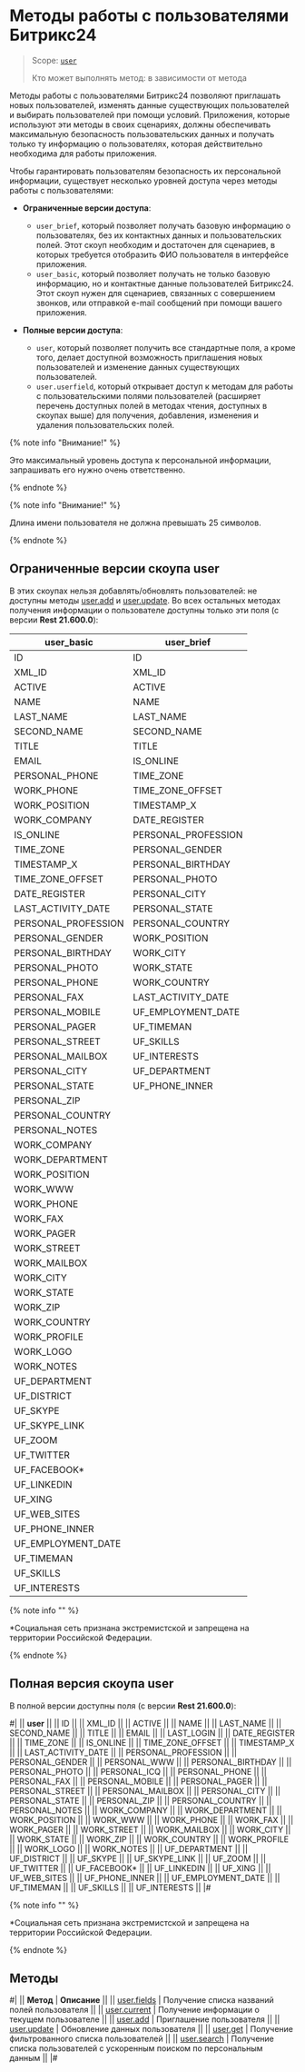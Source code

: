 # Методы работы с пользователями Битрикс24

> Scope: [`user`](../scopes/permissions.md)
>
> Кто может выполнять метод: в зависимости от метода

Методы работы с пользователями Битрикс24 позволяют приглашать новых пользователей, изменять данные существующих пользователей и выбирать пользователей при помощи условий. Приложения, которые используют эти методы в своих сценариях, должны обеспечивать максимальную безопасность пользовательских данных и получать только ту информацию о пользователях, которая действительно необходима для работы приложения.

Чтобы гарантировать пользователям безопасность их персональной информации, существует несколько уровней доступа через методы работы с пользователями:

- **Ограниченные версии доступа**:
    - `user_brief`, который позволяет получать базовую информацию о пользователях, без их контактных данных и пользовательских полей. Этот скоуп необходим и достаточен для сценариев, в которых требуется отобразить ФИО пользователя в интерфейсе приложения.
    - `user_basic`, который позволяет получать не только базовую информацию, но и контактные данные пользователей Битрикс24. Этот скоуп нужен для сценариев, связанных с совершением звонков, или отправкой e-mail сообщений при помощи вашего приложения.

- **Полные версии доступа**:
    - `user`, который позволяет получить все стандартные поля, а кроме того, делает доступной возможность приглашения новых пользователей и изменение данных существующих пользователей.
    - `user.userfield`, который открывает доступ к методам для работы с пользовательскими полями пользователей (расширяет перечень доступных полей в методах чтения, доступных в скоупах выше) для получения, добавления, изменения и удаления пользовательских полей.

{% note info "Внимание!" %}

Это максимальный уровень доступа к персональной информации, запрашивать его нужно очень ответственно.

{% endnote %}

{% note info "Внимание!" %}

Длина имени пользователя не должна превышать 25 символов.

{% endnote %}

## Ограниченные версии скоупа user

В этих скоупах нельзя добавлять/обновлять пользователей: не доступны методы [user.add](./user-add.md) и [user.update](./user-update.md). Во всех остальных методах получения информации о пользователе доступны только эти поля (с версии **Rest 21.600.0**):

| user_basic | user_brief |
|------------|------------|
| ID | ID |
| XML_ID | XML_ID |
| ACTIVE | ACTIVE |
| NAME | NAME |
| LAST_NAME | LAST_NAME |
| SECOND_NAME | SECOND_NAME |
| TITLE | TITLE |
| EMAIL | IS_ONLINE |
| PERSONAL_PHONE | TIME_ZONE |
| WORK_PHONE | TIME_ZONE_OFFSET |
| WORK_POSITION | TIMESTAMP_X |
| WORK_COMPANY | DATE_REGISTER |
| IS_ONLINE | PERSONAL_PROFESSION |
| TIME_ZONE | PERSONAL_GENDER |
| TIMESTAMP_X | PERSONAL_BIRTHDAY |
| TIME_ZONE_OFFSET | PERSONAL_PHOTO |
| DATE_REGISTER | PERSONAL_CITY |
| LAST_ACTIVITY_DATE | PERSONAL_STATE |
| PERSONAL_PROFESSION | PERSONAL_COUNTRY |
| PERSONAL_GENDER | WORK_POSITION |
| PERSONAL_BIRTHDAY | WORK_CITY |
| PERSONAL_PHOTO | WORK_STATE |
| PERSONAL_PHONE | WORK_COUNTRY |
| PERSONAL_FAX | LAST_ACTIVITY_DATE |
| PERSONAL_MOBILE | UF_EMPLOYMENT_DATE |
| PERSONAL_PAGER | UF_TIMEMAN |
| PERSONAL_STREET | UF_SKILLS |
| PERSONAL_MAILBOX | UF_INTERESTS |
| PERSONAL_CITY | UF_DEPARTMENT |
| PERSONAL_STATE | UF_PHONE_INNER |
| PERSONAL_ZIP | |
| PERSONAL_COUNTRY | |
| PERSONAL_NOTES | |
| WORK_COMPANY | |
| WORK_DEPARTMENT | |
| WORK_POSITION | |
| WORK_WWW | |
| WORK_PHONE | |
| WORK_FAX | |
| WORK_PAGER | |
| WORK_STREET | |
| WORK_MAILBOX | |
| WORK_CITY | |
| WORK_STATE | |
| WORK_ZIP | |
| WORK_COUNTRY | |
| WORK_PROFILE | |
| WORK_LOGO | |
| WORK_NOTES | |
| UF_DEPARTMENT | |
| UF_DISTRICT | |
| UF_SKYPE | |
| UF_SKYPE_LINK | |
| UF_ZOOM | |
| UF_TWITTER | |
| UF_FACEBOOK* | |
| UF_LINKEDIN | |
| UF_XING | |
| UF_WEB_SITES | |
| UF_PHONE_INNER | |
| UF_EMPLOYMENT_DATE | |
| UF_TIMEMAN | |
| UF_SKILLS | |
| UF_INTERESTS | |

{% note info "" %}

*Социальная сеть признана экстремистской и запрещена на территории Российской Федерации.

{% endnote %}

## Полная версия скоупа user

В полной версии доступны поля (с версии **Rest 21.600.0**):

#|
|| **user** ||
|| ID ||
|| XML_ID ||
|| ACTIVE ||
|| NAME ||
|| LAST_NAME ||
|| SECOND_NAME ||
|| TITLE ||
|| EMAIL ||
|| LAST_LOGIN ||
|| DATE_REGISTER ||
|| TIME_ZONE ||
|| IS_ONLINE ||
|| TIME_ZONE_OFFSET ||
|| TIMESTAMP_X ||
|| LAST_ACTIVITY_DATE ||
|| PERSONAL_PROFESSION ||
|| PERSONAL_GENDER ||
|| PERSONAL_WWW ||
|| PERSONAL_BIRTHDAY ||
|| PERSONAL_PHOTO ||
|| PERSONAL_ICQ ||
|| PERSONAL_PHONE ||
|| PERSONAL_FAX ||
|| PERSONAL_MOBILE ||
|| PERSONAL_PAGER ||
|| PERSONAL_STREET ||
|| PERSONAL_MAILBOX ||
|| PERSONAL_CITY ||
|| PERSONAL_STATE ||
|| PERSONAL_ZIP ||
|| PERSONAL_COUNTRY ||
|| PERSONAL_NOTES ||
|| WORK_COMPANY ||
|| WORK_DEPARTMENT ||
|| WORK_POSITION ||
|| WORK_WWW ||
|| WORK_PHONE ||
|| WORK_FAX ||
|| WORK_PAGER ||
|| WORK_STREET ||
|| WORK_MAILBOX ||
|| WORK_CITY ||
|| WORK_STATE ||
|| WORK_ZIP ||
|| WORK_COUNTRY ||
|| WORK_PROFILE ||
|| WORK_LOGO ||
|| WORK_NOTES ||
|| UF_DEPARTMENT ||
|| UF_DISTRICT ||
|| UF_SKYPE ||
|| UF_SKYPE_LINK ||
|| UF_ZOOM ||
|| UF_TWITTER ||
|| UF_FACEBOOK* ||
|| UF_LINKEDIN ||
|| UF_XING ||
|| UF_WEB_SITES ||
|| UF_PHONE_INNER ||
|| UF_EMPLOYMENT_DATE ||
|| UF_TIMEMAN ||
|| UF_SKILLS ||
|| UF_INTERESTS ||
|#

{% note info "" %}

*Социальная сеть признана экстремистской и запрещена на территории Российской Федерации.

{% endnote %}

## Методы

#|
|| **Метод** | **Описание** ||
|| [user.fields](user-fields.md) | Получение списка названий полей пользователя ||
|| [user.current](user-current.md) | Получение информации о текущем пользователе ||
|| [user.add](user-add.md) | Приглашение пользователя ||
|| [user.update](user-update.md) | Обновление данных пользователя ||
|| [user.get](user-get.md) | Получение фильтрованного списка пользователей ||
|| [user.search](user-search.md) | Получение списка пользователей с ускоренным поиском по персональным данным ||
|#
